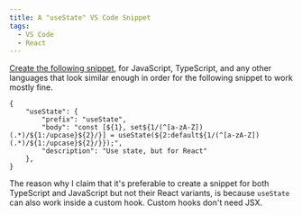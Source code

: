 ```yaml
---
title: A "useState" VS Code Snippet
tags:
  - VS Code
  - React
---
```


[Create the following snippet](somewhere), for JavaScript, TypeScript, and any other languages that look similar enough in order for the following snippet to work mostly fine.

```
{
	"useState": {
		"prefix": "useState",
		"body": "const [${1}, set${1/(^[a-zA-Z])(.*)/${1:/upcase}${2}/}] = useState(${2:default${1/(^[a-zA-Z])(.*)/${1:/upcase}${2}/}});",
		"description": "Use state, but for React"
	},
}
```

The reason why I claim that it's preferable to create a snippet for both TypeScript and JavaScript but not their React variants, is because `useState` can also work inside a custom hook. Custom hooks don't need JSX.
